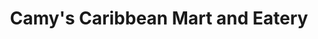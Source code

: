 ---
title: "Camy's Caribbean Mart and Eatery"
url: /lyndhurst/camys-caribbean-mart-and-eatery/
shop: Supermarkt
---